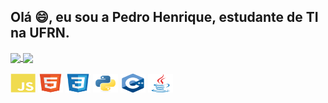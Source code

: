## Olá 😄, eu sou a Pedro Henrique, estudante de TI na UFRN.

<a href="https://github.com/pedrohenrique06/github-readme-stats">
<img height=150 align="center" src="https://github-readme-stats.vercel.app/api?username=pedrohenrique06&hide=prs,issues&show_icons=true&theme=dracula&title_color=blue&rank_icon=github" />
</a>

<a href="https://github.com/pedrohenrique06/github-readme-stats">
<img height=150 align="center" src="https://github-readme-stats.vercel.app/api/top-langs/?username=pedrohenrique06&hide=cmake&langs_count=5&layout=donut&theme=dracula&title_color=blue" />
</a>

<div style="display: inline_block"><br>
  <img align="center" alt="Rafa-Js" height="30" width="40" src="https://raw.githubusercontent.com/devicons/devicon/master/icons/javascript/javascript-plain.svg">
  <img align="center" alt="Rafa-HTML" height="30" width="40" src="https://raw.githubusercontent.com/devicons/devicon/master/icons/html5/html5-original.svg">
  <img align="center" alt="Rafa-CSS" height="30" width="40" src="https://raw.githubusercontent.com/devicons/devicon/master/icons/css3/css3-original.svg">
  <img align="center" alt="Rafa-Python" height="30" width="40" src="https://raw.githubusercontent.com/devicons/devicon/master/icons/python/python-original.svg">
  <img align="center" alt="Rafa-Csharp" height="30" width="40" src="https://raw.githubusercontent.com/devicons/devicon/master/icons/cplusplus/cplusplus-original.svg">
  <img align="center" alt="Rafa-Csharp" height="30" width="40" src="https://raw.githubusercontent.com/devicons/devicon/master/icons/java/java-original.svg">
</div>
  
  ##
